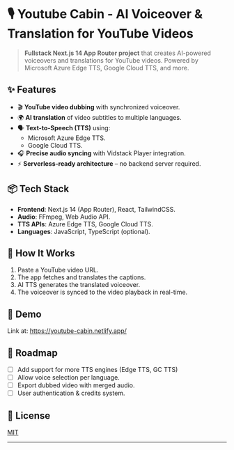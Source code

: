 
# 🎙️ Youtube Cabin - AI Voiceover & Translation for YouTube Videos

> **Fullstack Next.js 14 App Router project** that creates AI-powered voiceovers and translations for YouTube videos. Powered by Microsoft Azure Edge TTS, Google Cloud TTS, and more.

## ✨ Features

- 🎬 **YouTube video dubbing** with synchronized voiceover.
- 🌍 **AI translation** of video subtitles to multiple languages.
- 🗣️ **Text-to-Speech (TTS)** using:
  - Microsoft Azure Edge TTS.
  - Google Cloud TTS.
- 🎧 **Precise audio syncing** with Vidstack Player integration.
- ⚡ **Serverless-ready architecture** – no backend server required.

## 📦 Tech Stack

- **Frontend**: Next.js 14 (App Router), React, TailwindCSS.
- **Audio**: FFmpeg, Web Audio API.
- **TTS APIs**: Azure Edge TTS, Google Cloud TTS.
- **Languages**: JavaScript, TypeScript (optional).

## 🧠 How It Works

1. Paste a YouTube video URL.
2. The app fetches and translates the captions.
3. AI TTS generates the translated voiceover.
4. The voiceover is synced to the video playback in real-time.

## 📸 Demo

Link at: https://youtube-cabin.netlify.app/

## 🎯 Roadmap

- [ ] Add support for more TTS engines (Edge TTS, GC TTS)
- [ ] Allow voice selection per language.
- [ ] Export dubbed video with merged audio.
- [ ] User authentication & credits system.

## 📄 License

[MIT](./LICENSE)

---
